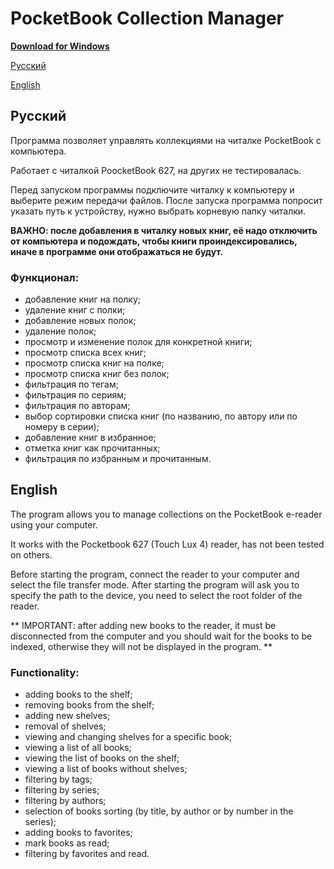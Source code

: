 # PocketBook Collection Manager

**[Download for Windows](https://github.com/anareaty/PocketBook_Collection_Manager/raw/main/dist/PocketBook%20Collection%20Manager.zip)**

[Русский](#русский)

[English](#english)

## Русский

Программа позволяет управлять коллекциями на читалке PocketBook с компьютера.

Работает с читалкой PoocketBook 627, на других не тестировалась.

Перед запуском программы подключите читалку к компьютеру и выберите режим передачи файлов. После запуска программа попросит указать путь к устройству, нужно выбрать корневую папку читалки.

**ВАЖНО: после добавления в читалку новых книг, её надо отключить от компьютера и подождать, чтобы книги проиндексировались, иначе в программе они отображаться не будут.**

### Функционал:
- добавление книг на полку;
- удаление книг с полки;
- добавление новых полок;
- удаление полок;
- просмотр и изменение полок для конкретной книги;
- просмотр списка всех книг;
- просмотр списка книг на полке;
- просмотр списка книг без полок;
- фильтрация по тегам;
- фильтрация по сериям;
- фильтрация по авторам;
- выбор сортировки списка книг (по названию, по автору или по номеру в серии);
- добавление книг в избранное;
- отметка книг как прочитанных;
- фильтрация по избранным и прочитанным.

## English

The program allows you to manage collections on the PocketBook e-reader using your computer.

It works with the Pocketbook 627 (Touch Lux 4) reader, has not been tested on others.

Before starting the program, connect the reader to your computer and select the file transfer mode. After starting the program will ask you to specify the path to the device, you need to select the root folder of the reader.

** IMPORTANT: after adding new books to the reader, it must be disconnected from the computer and you should wait for the books to be indexed, otherwise they will not be displayed in the program. **

### Functionality:
- adding books to the shelf;
- removing books from the shelf;
- adding new shelves;
- removal of shelves;
- viewing and changing shelves for a specific book;
- viewing a list of all books;
- viewing the list of books on the shelf;
- viewing a list of books without shelves;
- filtering by tags;
- filtering by series;
- filtering by authors;
- selection of books sorting (by title, by author or by number in the series);
- adding books to favorites;
- mark books as read;
- filtering by favorites and read.
